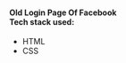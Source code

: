 <h4>Old Login Page Of Facebook <br> Tech stack used:</h4>
    <ul>
      <li>HTML</li>
      <li>CSS</li>
    </ul>
    
